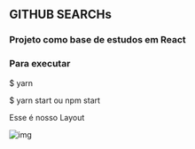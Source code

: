 ## GITHUB SEARCHs

### Projeto como base de estudos em React

### Para executar

\$ yarn

\$ yarn start ou npm start

Esse é nosso Layout

![img](https://github.com/bragadaniel/Projeto-Beca-React/tree/master/app/src/assets/img)
